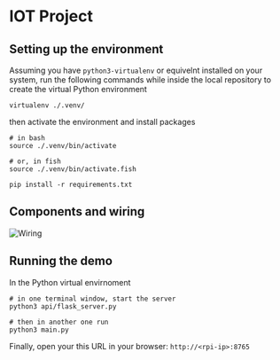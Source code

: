 # IOT Project


## Setting up the environment

Assuming you have `python3-virtualenv` or equivelnt installed on your system, run the following commands while inside
the local repository to create the virtual Python environment

```shell
virtualenv ./.venv/
```

then activate the environment and install packages

```shell
# in bash
source ./.venv/bin/activate

# or, in fish
source ./.venv/bin/activate.fish

pip install -r requirements.txt
```

## Components and wiring

![Wiring](https://newbiely.com/images/tutorial/raspberry-pi-soil-moisture-sensor-wiring-diagram.jpg)

## Running the demo

In the Python virtual envirnoment

```
# in one terminal window, start the server
python3 api/flask_server.py

# then in another one run
python3 main.py
```

Finally, open your this URL in your browser: `http://<rpi-ip>:8765`
